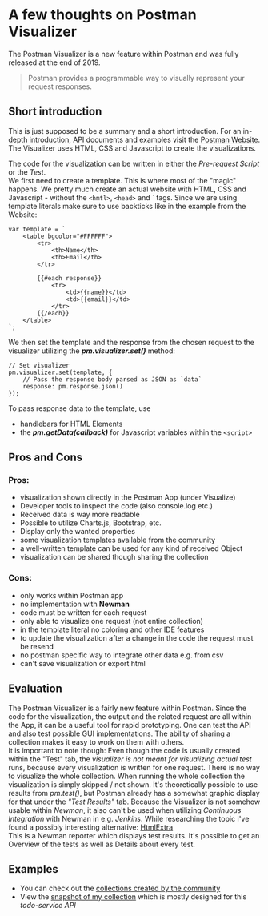 # A few thoughts on Postman Visualizer #
The Postman Visualizer is a new feature within Postman and was fully released at the end of 2019.
>Postman provides a programmable way to visually represent your request responses.

## Short introduction ##
This is just supposed to be a summary and a short introduction. For an in-depth introduction, API documents and examples visit the [Postman Website](https://learning.postman.com/docs/postman/sending-api-requests/visualizer/).
The Visualizer uses HTML, CSS and Javascript to create the visualizations.

The code for the visualization can be written in either the *Pre-request Script* or the *Test*.  
We first need to create a template. This is where most of the "magic" happens. We pretty much create an actual website with HTML, CSS and Javascript - without the `<hmtl>`, `<head>` and `<body> tags. Since we are using template literals make sure to use backticks like in the example from the Website:

    var template = `
        <table bgcolor="#FFFFFF">
            <tr>
                <th>Name</th>
                <th>Email</th>
            </tr>

            {{#each response}}
                <tr>
                    <td>{{name}}</td>
                    <td>{{email}}</td>
                </tr>
            {{/each}}
        </table>
    `;

We then set the template and the response from the chosen request to the visualizer utilizing the ***pm.visualizer.set()*** method:

    // Set visualizer
    pm.visualizer.set(template, {
        // Pass the response body parsed as JSON as `data`
        response: pm.response.json()
    });

To pass response data to the template, use
* handlebars for HTML Elements
* the ***pm.getData(callback)*** for Javascript variables within the `<script>`


## Pros and Cons ##
### Pros: ###
* visualization shown directly in the Postman App (under Visualize)
* Developer tools to inspect the code (also console.log etc.)
* Received data is way more readable
* Possible to utilize Charts.js, Bootstrap, etc.
* Display only the wanted properties
* some visualization templates available from the community
* a well-written template can be used for any kind of received Object
* visualization can be shared though sharing the collection

### Cons: ###
* only works within Postman app
* no implementation with **Newman**
* code must be written for each request
* only able to visualize one request (not entire collection)
* in the template literal no coloring and other IDE features
* to update the visualization after a change in the code the request must be resend
* no postman specific way to integrate other data e.g. from csv
* can't save visualization or export html

## Evaluation ##
The Postman Visualizer is a fairly new feature within Postman. Since the code for the visualization, the output and the related request are all within the App, it can be a useful tool for rapid prototyping. One can test the API and also test possible GUI implementations. The ability of sharing a collection makes it easy to work on them with others.  
It is important to note though: Even though the code is usually created within the "Test" tab, the *visualizer is not meant for visualizing actual test* runs, because every visualization is written for one request. There is no way to visualize the whole collection. When running the whole collection the visualization is simply skipped / not shown. It's theoretically possible to use results from *pm.test()*, but Postman already has a somewhat graphic display for that under the *"Test Results"* tab.
Because the Visualizer is not somehow usable within *Newman*, it also can't be used when utilizing *Continuous Integration* with Newman in e.g. *Jenkins*. While researching the topic I've found a possibly interesting alternative: [HtmlExtra](https://www.npmjs.com/package/newman-reporter-htmlextra)  
This is a Newman reporter which displays test results. It's possible to get an Overview of the tests as well as Details about every test.

## Examples ##
* You can check out the [collections created by the community](https://explore.postman.com/templates/search?q=visualizer)
* View the [snapshot of my collection](https://www.getpostman.com/collections/a65cfbc38bbd2bb20e09) which is mostly designed for this *todo-service API*
